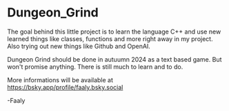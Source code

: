# Dungeon_Grind

The goal behind this little project is to learn the language C++ and use new learned things like classes, functions and more right away in my project. 
Also trying out new things like Github and OpenAI.

Dungeon Grind should be done in autuumn 2024 as a text based game. But won't promise anything.
There is still much to learn and to do. 

More informations will be available at https://bsky.app/profile/faaly.bsky.social

-Faaly
